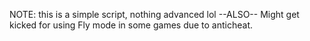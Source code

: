 NOTE: this is a simple script, nothing advanced lol
--ALSO--
Might get kicked for using Fly mode in some games due to anticheat.
